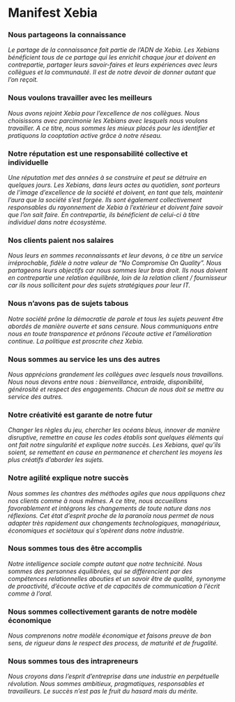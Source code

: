 # Manifest Xebia

### Nous partageons la connaissance
*Le partage de la connaissance fait partie de l’ADN de Xebia. Les Xebians bénéficient tous de ce partage qui les enrichit chaque jour et doivent en contrepartie, partager leurs savoir-faires et leurs expériences avec leurs collègues et la communauté. Il est de notre devoir de donner autant que l’on reçoit.*

### Nous voulons travailler avec les meilleurs
*Nous avons rejoint Xebia pour l’excellence de nos collègues. Nous choisissons avec parcimonie les Xebians avec lesquels nous voulons travailler. A ce titre, nous sommes les mieux placés pour les identifier et pratiquons la cooptation active grâce à notre réseau.*

### Notre réputation est une responsabilité collective et individuelle
*Une réputation met des années à se construire et peut se détruire en quelques jours. Les Xebians, dans leurs actes au quotidien, sont porteurs de l’image d’excellence de la société et doivent, en tant que tels, maintenir l’aura que la société s’est forgée. Ils sont également collectivement responsables du rayonnement de Xebia à l’extérieur et doivent faire savoir que l’on sait faire. En contrepartie, ils bénéficient de celui-ci à titre individuel dans notre écosystème.*

### Nos clients paient nos salaires
*Nous leurs en sommes reconnaissants et leur devons, à ce titre un service irréprochable, fidèle à notre valeur de “No Compromise On Quality”. Nous partageons leurs objectifs car nous sommes leur bras droit. Ils nous doivent en contrepartie une relation équilibrée, loin de la relation client / fournisseur car ils nous sollicitent pour des sujets stratégiques pour leur IT.*

### Nous n’avons pas de sujets tabous
*Notre société prône la démocratie de parole et tous les sujets peuvent être abordés de manière ouverte et sans censure. Nous communiquons entre nous en toute transparence et prônons l’écoute active et l’amélioration continue. La politique est proscrite chez Xebia.*

### Nous sommes au service les uns des autres
*Nous apprécions grandement les collègues avec lesquels nous travaillons. Nous nous devons entre nous : bienveillance, entraide, disponibilité, générosité et respect des engagements. Chacun de nous doit se mettre au service des autres.*

### Notre créativité est garante de notre futur
*Changer les règles du jeu, chercher les océans bleus, innover de manière disruptive, remettre en cause les codes établis sont quelques éléments qui ont fait notre singularité et explique notre succès.*
*Les Xebians, quel qu’ils soient, se remettent en cause en permanence et cherchent les moyens les plus créatifs d’aborder les sujets.*

### Notre agilité explique notre succès
*Nous sommes les chantres des méthodes agiles que nous appliquons chez nos clients comme à nous mêmes. A ce titre, nous accueillons favorablement et intégrons les changements de toute nature dans nos réflexions. Cet état d’esprit proche de la paranoïa nous permet de nous adapter très rapidement aux  changements technologiques, managériaux, économiques et sociétaux qui s’opèrent dans notre industrie.*

### Nous sommes tous des être accomplis
*Notre intelligence sociale compte autant que notre technicité. Nous sommes des personnes équilibrées, qui se différencient par des compétences relationnelles abouties et un savoir être de qualité, synonyme de proactivité, d’écoute active et de capacités de communication à l’écrit comme à l’oral.*

### Nous sommes collectivement garants de notre modèle économique
*Nous comprenons notre modèle économique et faisons preuve de bon sens, de rigueur dans le respect des process, de maturité et de frugalité.*

### Nous sommes tous des intrapreneurs
*Nous croyons dans l’esprit d’entreprise dans une industrie en perpétuelle révolution. Nous sommes ambitieux, pragmatiques, responsables et travailleurs.*
*Le succès n’est pas le fruit du hasard mais du mérite.*

